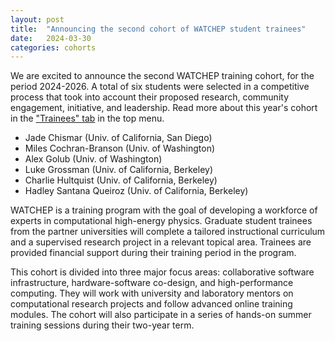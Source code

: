 ```yaml
---
layout: post
title:  "Announcing the second cohort of WATCHEP student trainees"
date:   2024-03-30
categories: cohorts
---
```

We are excited to announce the second WATCHEP training cohort, for the period 2024-2026. 
A total of six students were selected in a competitive process that took into account their proposed research, community engagement, initiative, and leadership.
Read more about this year's cohort in the ["Trainees" tab](/trainees) in the top menu.

* Jade Chismar (Univ. of California, San Diego)
* Miles Cochran-Branson (Univ. of Washington)
* Alex Golub (Univ. of Washington)
* Luke Grossman (Univ. of California, Berkeley)
* Charlie Hultquist (Univ. of California, Berkeley)
* Hadley Santana Queiroz (Univ. of California, Berkeley)

WATCHEP is a training program with the goal of developing a workforce of experts in computational high-energy physics. 
Graduate student trainees from the partner universities will complete a tailored instructional curriculum and a supervised research project in a relevant topical area. 
Trainees are provided financial support during their training period in the program.

This cohort is divided into three major focus areas: collaborative software infrastructure, hardware-software co-design, and high-performance computing. 
They will work with university and laboratory mentors on computational research projects and follow advanced online training modules. 
The cohort will also participate in a series of hands-on summer training sessions during their two-year term.

